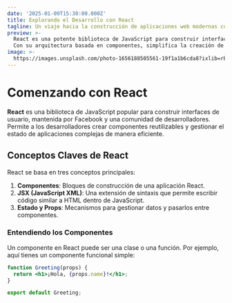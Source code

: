 ```yaml
---
date: '2025-01-09T15:30:00.000Z'
title: Explorando el Desarrollo con React
tagline: Un viaje hacia la construcción de aplicaciones web modernas con React.
preview: >-
  React es una potente biblioteca de JavaScript para construir interfaces de usuario. 
  Con su arquitectura basada en componentes, simplifica la creación de aplicaciones web dinámicas e interactivas.
image: >-
  https://images.unsplash.com/photo-1656188505561-19f1a1b6cda8?ixlib=rb-1.2.1&ixid=MnwxMjA3fDB8MHxwaG90by1wYWdlfHx8fGVufDB8fHx8&auto=format&fit=crop&w=1632&q=80
---
```


# Comenzando con React

**React** es una biblioteca de JavaScript popular para construir interfaces de usuario, mantenida por Facebook y una comunidad de desarrolladores. Permite a los desarrolladores crear componentes reutilizables y gestionar el estado de aplicaciones complejas de manera eficiente.

## Conceptos Claves de React

React se basa en tres conceptos principales:

1. **Componentes**: Bloques de construcción de una aplicación React.
2. **JSX (JavaScript XML)**: Una extensión de sintaxis que permite escribir código similar a HTML dentro de JavaScript.
3. **Estado y Props**: Mecanismos para gestionar datos y pasarlos entre componentes.

### Entendiendo los Componentes

Un componente en React puede ser una clase o una función. Por ejemplo, aquí tienes un componente funcional simple:

```jsx
function Greeting(props) {
  return <h1>¡Hola, {props.name}!</h1>;
}

export default Greeting;
